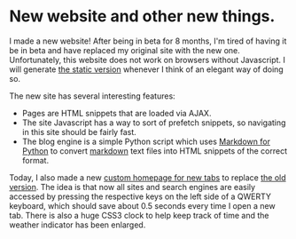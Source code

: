 New website and other new things.
=========
I made a new website! After being in beta for 8 months, I'm tired of having it be in beta and have replaced my original site with the new one. Unfortunately, this website does not work on browsers without Javascript. I will generate [the static version](http://www.dllu.net/s/) whenever I think of an elegant way of doing so.

The new site has several interesting features:

* Pages are HTML snippets that are loaded via AJAX.
* The site Javascript has a way to sort of prefetch snippets, so navigating in this site should be fairly fast.
* The blog engine is a simple Python script which uses [Markdown for Python](https://pypi.python.org/pypi/Markdown) to convert [markdown](http://daringfireball.net/projects/markdown/) text files into HTML snippets of the correct format.

Today, I also made a new [custom homepage for new tabs](wob2) to replace [the old version](wob). The idea is that now all sites and search engines are easily accessed by pressing the respective keys on the left side of a QWERTY keyboard, which should save about 0.5 seconds every time I open a new tab. There is also a huge CSS3 clock to help keep track of time and the weather indicator has been enlarged.
